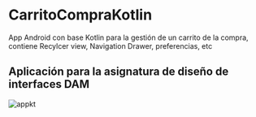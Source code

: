 # CarritoCompraKotlin
App Android con base Kotlin para la gestión de un carrito de la compra, contiene Recylcer view, Navigation Drawer, preferencias, etc

## Aplicación para la asignatura de diseño de interfaces DAM


![appkt](https://user-images.githubusercontent.com/8844134/36561576-5a6e5e68-1814-11e8-9323-648564626819.jpeg)

